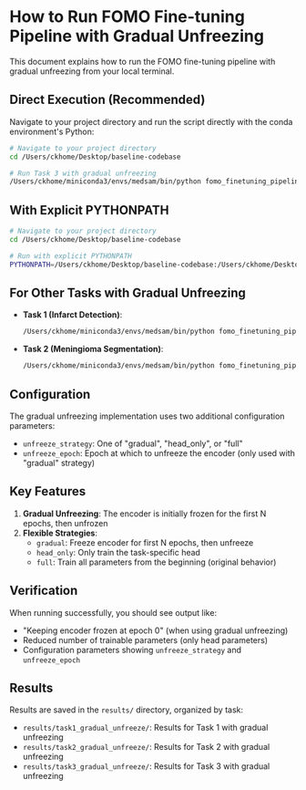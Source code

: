 # How to Run FOMO Fine-tuning Pipeline with Gradual Unfreezing

This document explains how to run the FOMO fine-tuning pipeline with gradual unfreezing from your local terminal.

## Direct Execution (Recommended)

Navigate to your project directory and run the script directly with the conda environment's Python:

```bash
# Navigate to your project directory
cd /Users/ckhome/Desktop/baseline-codebase

# Run Task 3 with gradual unfreezing
/Users/ckhome/miniconda3/envs/medsam/bin/python fomo_finetuning_pipeline_gradual_unfreeze/scripts/run_task3_gradual_unfreeze.py
```

## With Explicit PYTHONPATH

```bash
# Navigate to your project directory
cd /Users/ckhome/Desktop/baseline-codebase

# Run with explicit PYTHONPATH
PYTHONPATH=/Users/ckhome/Desktop/baseline-codebase:/Users/ckhome/Desktop/baseline-codebase/src /Users/ckhome/miniconda3/envs/medsam/bin/python fomo_finetuning_pipeline_gradual_unfreeze/scripts/run_task3_gradual_unfreeze.py
```

## For Other Tasks with Gradual Unfreezing

- **Task 1 (Infarct Detection)**: 
  ```bash
  /Users/ckhome/miniconda3/envs/medsam/bin/python fomo_finetuning_pipeline_gradual_unfreeze/scripts/run_task1_gradual_unfreeze.py
  ```

- **Task 2 (Meningioma Segmentation)**: 
  ```bash
  /Users/ckhome/miniconda3/envs/medsam/bin/python fomo_finetuning_pipeline_gradual_unfreeze/scripts/run_task2_gradual_unfreeze.py
  ```

## Configuration

The gradual unfreezing implementation uses two additional configuration parameters:

- `unfreeze_strategy`: One of "gradual", "head_only", or "full"
- `unfreeze_epoch`: Epoch at which to unfreeze the encoder (only used with "gradual" strategy)

## Key Features

1. **Gradual Unfreezing**: The encoder is initially frozen for the first N epochs, then unfrozen
2. **Flexible Strategies**: 
   - `gradual`: Freeze encoder for first N epochs, then unfreeze
   - `head_only`: Only train the task-specific head
   - `full`: Train all parameters from the beginning (original behavior)

## Verification

When running successfully, you should see output like:
- "Keeping encoder frozen at epoch 0" (when using gradual unfreezing)
- Reduced number of trainable parameters (only head parameters)
- Configuration parameters showing `unfreeze_strategy` and `unfreeze_epoch`

## Results

Results are saved in the `results/` directory, organized by task:
- `results/task1_gradual_unfreeze/`: Results for Task 1 with gradual unfreezing
- `results/task2_gradual_unfreeze/`: Results for Task 2 with gradual unfreezing
- `results/task3_gradual_unfreeze/`: Results for Task 3 with gradual unfreezing